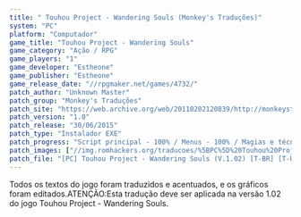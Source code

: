 ```yaml
---
title: " Touhou Project - Wandering Souls (Monkey's Traduções)"
system: "PC"
platform: "Computador"
game_title: "Touhou Project - Wandering Souls"
game_category: "Ação / RPG"
game_players: "1"
game_developer: "Estheone"
game_publisher: "Estheone"
game_release_date: "//rpgmaker.net/games/4732/"
patch_author: "Unknown Master"
patch_group: "Monkey's Traduções"
patch_site: "https://web.archive.org/web/20110202120839/http://monkeystraducoes.com/ (fora do ar)"
patch_version: "1.0"
patch_release: "30/06/2015"
patch_type: "Instalador EXE"
patch_progress: "Script principal - 100% / Menus - 100% / Magias e técnicas - 100% / Armas e armaduras - 100% / Outros textos - 100% / Acentuação - 100% / Gráficos - 100%"
patch_images: ["//img.romhackers.org/traducoes/%5BPC%5D%20Touhou%20Project%20-%20Wandering%20Souls%20-%20Monkey's%20Tradu%C3%A7%C3%B5es%20-%201.jpg","//img.romhackers.org/traducoes/%5BPC%5D%20Touhou%20Project%20-%20Wandering%20Souls%20-%20Monkey's%20Tradu%C3%A7%C3%B5es%20-%202.jpg","//img.romhackers.org/traducoes/%5BPC%5D%20Touhou%20Project%20-%20Wandering%20Souls%20-%20Monkey's%20Tradu%C3%A7%C3%B5es%20-%203.jpg"]
patch_file: "[PC] Touhou Project - Wandering Souls (V.1.02) [T-BR] [T-Unknown Master G-Monkey's Traduções] [V-1.0 P-100% A-2015].rar"
---
```

Todos os textos do jogo foram traduzidos e acentuados, e os gráficos foram editados.ATENÇÃO:Esta tradução deve ser aplicada na versão 1.02 do jogo Touhou Project - Wandering Souls.